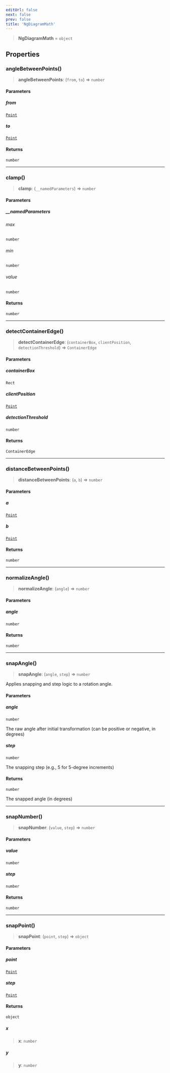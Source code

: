 ```yaml
---
editUrl: false
next: false
prev: false
title: 'NgDiagramMath'
---
```


> **NgDiagramMath** = `object`

## Properties

### angleBetweenPoints()

> **angleBetweenPoints**: (`from`, `to`) => `number`

#### Parameters

##### from

[`Point`](/api/types/point/)

##### to

[`Point`](/api/types/point/)

#### Returns

`number`

---

### clamp()

> **clamp**: (`__namedParameters`) => `number`

#### Parameters

##### \_\_namedParameters

###### max

`number`

###### min

`number`

###### value

`number`

#### Returns

`number`

---

### detectContainerEdge()

> **detectContainerEdge**: (`containerBox`, `clientPosition`, `detectionThreshold`) => `ContainerEdge`

#### Parameters

##### containerBox

`Rect`

##### clientPosition

[`Point`](/api/types/point/)

##### detectionThreshold

`number`

#### Returns

`ContainerEdge`

---

### distanceBetweenPoints()

> **distanceBetweenPoints**: (`a`, `b`) => `number`

#### Parameters

##### a

[`Point`](/api/types/point/)

##### b

[`Point`](/api/types/point/)

#### Returns

`number`

---

### normalizeAngle()

> **normalizeAngle**: (`angle`) => `number`

#### Parameters

##### angle

`number`

#### Returns

`number`

---

### snapAngle()

> **snapAngle**: (`angle`, `step`) => `number`

Applies snapping and step logic to a rotation angle.

#### Parameters

##### angle

`number`

The raw angle after initial transformation (can be positive or negative, in degrees)

##### step

`number`

The snapping step (e.g., 5 for 5-degree increments)

#### Returns

`number`

The snapped angle (in degrees)

---

### snapNumber()

> **snapNumber**: (`value`, `step`) => `number`

#### Parameters

##### value

`number`

##### step

`number`

#### Returns

`number`

---

### snapPoint()

> **snapPoint**: (`point`, `step`) => `object`

#### Parameters

##### point

[`Point`](/api/types/point/)

##### step

[`Point`](/api/types/point/)

#### Returns

`object`

##### x

> **x**: `number`

##### y

> **y**: `number`
